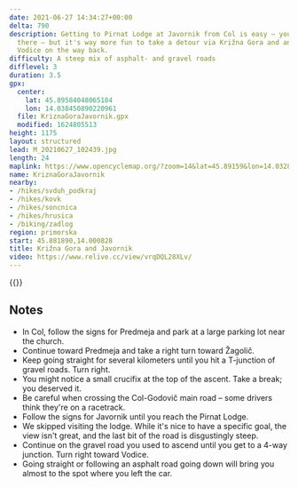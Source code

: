 ```yaml
---
date: 2021-06-27 14:34:27+00:00
delta: 790
description: Getting to Pirnat Lodge at Javornik from Col is easy – you can drive
  there – but it's way more fun to take a detour via Križna Gora and another one through
  Vodice on the way back.
difficulty: A steep mix of asphalt- and gravel roads
difflevel: 3
duration: 3.5
gpx:
  center:
    lat: 45.89584048065184
    lon: 14.038450890220961
  file: KriznaGoraJavornik.gpx
  modified: 1624805513
height: 1175
layout: structured
lead: M_20210627_102439.jpg
length: 24
maplink: https://www.opencyclemap.org/?zoom=14&lat=45.89159&lon=14.03283&layers=B0000
name: KriznaGoraJavornik
nearby:
- /hikes/svduh_podkraj
- /hikes/kovk
- /hikes/soncnica
- /hikes/hrusica
- /biking/zadlog
region: primorska
start: 45.881890,14.000828
title: Križna Gora and Javornik
video: https://www.relive.cc/view/vrqDQL28XLv/
---
```

{{<hike-details description="yes">}}

## Notes

* In Col, follow the signs for Predmeja and park at a large parking lot near the church.
* Continue toward Predmeja and take a right turn toward Žagolič.
* Keep going straight for several kilometers until you hit a T-junction of gravel roads. Turn right.
* You might notice a small crucifix at the top of the ascent. Take a break; you deserved it.
* Be careful when crossing the Col-Godovič main road – some drivers think they're on a racetrack.
* Follow the signs for Javornik until you reach the Pirnat Lodge.
* We skipped visiting the lodge. While it's nice to have a specific goal, the view isn't great, and the last bit of the road is disgustingly steep.
* Continue on the gravel road you used to ascend until you get to a 4-way junction. Turn right toward Vodice.
* Going straight or following an asphalt road going down will bring you almost to the spot where you left the car.
